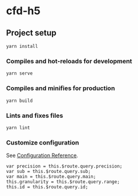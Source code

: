 # cfd-h5

## Project setup
```
yarn install
```

### Compiles and hot-reloads for development
```
yarn serve
```

### Compiles and minifies for production
```
yarn build
```

### Lints and fixes files
```
yarn lint
```

### Customize configuration
See [Configuration Reference](https://cli.vuejs.org/config/).


    var precision = this.$route.query.precision;
    var sub = this.$route.query.sub;
    var main = this.$route.query.main;
    this.granularity = this.$route.query.range;
    this.id = this.$route.query.id;